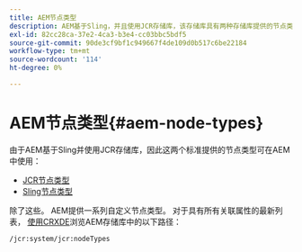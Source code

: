```yaml
---
title: AEM节点类型
description: AEM基于Sling，并且使用JCR存储库，该存储库具有两种存储库提供的节点类型，但AEM还提供其自己的节点类型范围。
exl-id: 82cc28ca-37e2-4ca3-b3e4-cc03bbc5bdf5
source-git-commit: 90de3cf9bf1c949667f4de109d0b517c6be22184
workflow-type: tm+mt
source-wordcount: '114'
ht-degree: 0%

---
```


# AEM节点类型{#aem-node-types}

由于AEM基于Sling并使用JCR存储库，因此这两个标准提供的节点类型可在AEM中使用：

* [JCR节点类型](https://docs.adobe.com/content/docs/en/spec/jcr/2.0/3_Repository_Model.html#3.1.7-Node-Types)
* [Sling节点类型](https://cwiki.apache.org/confluence/display/SLING/Sling+Node+Types)

除了这些。 AEM提供一系列自定义节点类型。 对于具有所有关联属性的最新列表， [使用CRXDE](/help/implementing/developing/tools/crxde.md)浏览AEM存储库中的以下路径：

`/jcr:system/jcr:nodeTypes`
